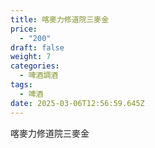 ```yaml
---
title: 喀麥力修道院三麥金
price:
  - "200"
draft: false
weight: 7
categories:
  - 啤酒調酒
tags:
  - 啤酒
date: 2025-03-06T12:56:59.645Z
---
```

喀麥力修道院三麥金